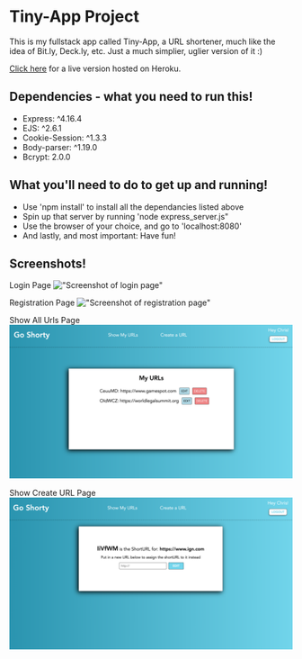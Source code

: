 # Tiny-App Project

This is my fullstack app called Tiny-App, a URL shortener, much like the idea of Bit.ly, Deck.ly, etc. Just a much simplier, uglier version of it :)

[Click here](https://go-shorty-app.herokuapp.com/) for a live version hosted on Heroku.

## Dependencies - what you need to run this!

- Express: ^4.16.4
- EJS: ^2.6.1
- Cookie-Session: ^1.3.3
- Body-parser: ^1.19.0
- Bcrypt: 2.0.0

## What you'll need to do to get up and running!

- Use 'npm install' to install all the dependancies listed above
- Spin up that server by running 'node express_server.js"
- Use the browser of your choice, and go to 'localhost:8080'
- And lastly, and most important: Have fun!

## Screenshots!

Login Page
!["Screenshot of login page"](https://github.com/chrisstanarsenault/GoShorty/blob/master/public/images/GS-login-screen-ss.png?raw=true)

Registration Page
!["Screenshot of registration page"](https://github.com/chrisstanarsenault/GoShorty/blob/master/public/images/GS-register-screen-ss.png?raw=true)

Show All Urls Page
!["Screenshot of Show All Urls page"](https://github.com/chrisstanarsenault/GoShorty/blob/master/public/images/GS-show-urls-ss.png?raw=true)

Show Create URL Page
!["Screenshot of Create URL page"](https://github.com/chrisstanarsenault/GoShorty/blob/master/public/images/GS-create-url-ss.png?raw=true)
